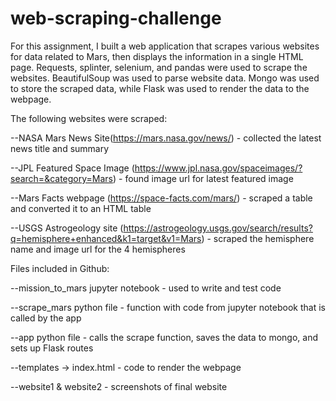 # web-scraping-challenge

For this assignment, I built a web application that scrapes various websites for data related to Mars, then displays the information in a single HTML page. Requests, splinter, selenium, and pandas were used to scrape the websites. BeautifulSoup was used to parse website data. Mongo was used to store the scraped data, while Flask was used to render the data to the webpage.


The following websites were scraped:

--NASA Mars News Site(https://mars.nasa.gov/news/) - collected the latest news title and summary

--JPL Featured Space Image (https://www.jpl.nasa.gov/spaceimages/?search=&category=Mars) - found image url for latest featured image

--Mars Facts webpage (https://space-facts.com/mars/) - scraped a table and converted it to an HTML table

--USGS Astrogeology site (https://astrogeology.usgs.gov/search/results?q=hemisphere+enhanced&k1=target&v1=Mars) - scraped the hemisphere name and image url for the 4 hemispheres


Files included in Github:

--mission_to_mars jupyter notebook - used to write and test code

--scrape_mars python file - function with code from jupyter notebook that is called by the app

--app python file - calls the scrape function, saves the data to mongo, and sets up Flask routes

--templates -> index.html - code to render the webpage

--website1 & website2 - screenshots of final website

